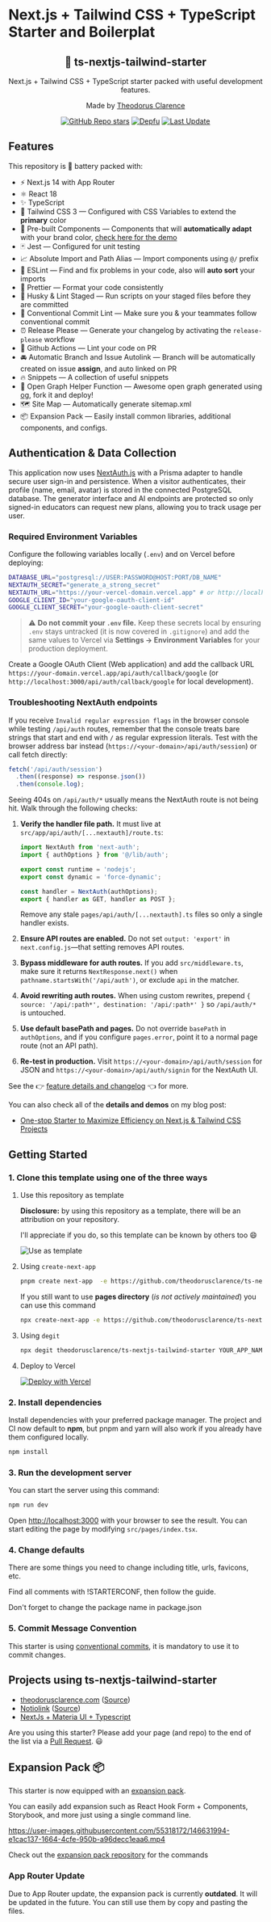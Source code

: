 # Next.js + Tailwind CSS + TypeScript Starter and Boilerplat

<div align="center">
  <h2>🔋 ts-nextjs-tailwind-starter</h2>
  <p>Next.js + Tailwind CSS + TypeScript starter packed with useful development features.</p>
  <p>Made by <a href="https://theodorusclarence.com">Theodorus Clarence</a></p>

[![GitHub Repo stars](https://img.shields.io/github/stars/theodorusclarence/ts-nextjs-tailwind-starter)](https://github.com/theodorusclarence/ts-nextjs-tailwind-starter/stargazers)
[![Depfu](https://badges.depfu.com/badges/fc6e730632ab9dacaf7df478a08684a7/overview.svg)](https://depfu.com/github/theodorusclarence/ts-nextjs-tailwind-starter?project_id=30160)
[![Last Update](https://img.shields.io/badge/deps%20update-every%20sunday-blue.svg)](https://shields.io/)

</div>

## Features

This repository is 🔋 battery packed with:

- ⚡️ Next.js 14 with App Router
- ⚛️ React 18
- ✨ TypeScript
- 💨 Tailwind CSS 3 — Configured with CSS Variables to extend the **primary** color
- 💎 Pre-built Components — Components that will **automatically adapt** with your brand color, [check here for the demo](https://tsnext-tw.thcl.dev/components)
- 🃏 Jest — Configured for unit testing
- 📈 Absolute Import and Path Alias — Import components using `@/` prefix
- 📏 ESLint — Find and fix problems in your code, also will **auto sort** your imports
- 💖 Prettier — Format your code consistently
- 🐶 Husky & Lint Staged — Run scripts on your staged files before they are committed
- 🤖 Conventional Commit Lint — Make sure you & your teammates follow conventional commit
- ⏰ Release Please — Generate your changelog by activating the `release-please` workflow
- 👷 Github Actions — Lint your code on PR
- 🚘 Automatic Branch and Issue Autolink — Branch will be automatically created on issue **assign**, and auto linked on PR
- 🔥 Snippets — A collection of useful snippets
- 👀 Open Graph Helper Function — Awesome open graph generated using [og](https://github.com/theodorusclarence/og), fork it and deploy!
- 🗺 Site Map — Automatically generate sitemap.xml
- 📦 Expansion Pack — Easily install common libraries, additional components, and configs.

## Authentication & Data Collection

This application now uses [NextAuth.js](https://next-auth.js.org/) with a Prisma adapter to handle secure user sign-in and persistence. When a visitor authenticates, their profile (name, email, avatar) is stored in the connected PostgreSQL database. The generator interface and AI endpoints are protected so only signed-in educators can request new plans, allowing you to track usage per user.

### Required Environment Variables

Configure the following variables locally (`.env`) and on Vercel before deploying:

```bash
DATABASE_URL="postgresql://USER:PASSWORD@HOST:PORT/DB_NAME"
NEXTAUTH_SECRET="generate_a_strong_secret"
NEXTAUTH_URL="https://your-vercel-domain.vercel.app" # or http://localhost:3000 for local dev
GOOGLE_CLIENT_ID="your-google-oauth-client-id"
GOOGLE_CLIENT_SECRET="your-google-oauth-client-secret"
```

> ⚠️ **Do not commit your `.env` file.** Keep these secrets local by ensuring `.env` stays untracked (it is now covered in `.gitignore`) and add the same values to Vercel via **Settings → Environment Variables** for your production deployment.

Create a Google OAuth Client (Web application) and add the callback URL `https://your-domain.vercel.app/api/auth/callback/google` (or `http://localhost:3000/api/auth/callback/google` for local development).

### Troubleshooting NextAuth endpoints

If you receive `Invalid regular expression flags` in the browser console while testing `/api/auth` routes, remember that the console treats bare strings that start and end with `/` as regular expression literals. Test with the browser address bar instead (`https://<your-domain>/api/auth/session`) or call fetch directly:

```ts
fetch('/api/auth/session')
  .then((response) => response.json())
  .then(console.log);
```

Seeing 404s on `/api/auth/*` usually means the NextAuth route is not being hit. Walk through the following checks:

1. **Verify the handler file path.** It must live at `src/app/api/auth/[...nextauth]/route.ts`:

   ```ts
   import NextAuth from 'next-auth';
   import { authOptions } from '@/lib/auth';

   export const runtime = 'nodejs';
   export const dynamic = 'force-dynamic';

   const handler = NextAuth(authOptions);
   export { handler as GET, handler as POST };
   ```

   Remove any stale `pages/api/auth/[...nextauth].ts` files so only a single handler exists.
2. **Ensure API routes are enabled.** Do not set `output: 'export'` in `next.config.js`—that setting removes API routes.
3. **Bypass middleware for auth routes.** If you add `src/middleware.ts`, make sure it returns `NextResponse.next()` when `pathname.startsWith('/api/auth')`, or exclude `api` in the matcher.
4. **Avoid rewriting auth routes.** When using custom rewrites, prepend `{ source: '/api/:path*', destination: '/api/:path*' }` so `/api/auth/*` is untouched.
5. **Use default basePath and pages.** Do not override `basePath` in `authOptions`, and if you configure `pages.error`, point it to a normal page route (not an API path).
6. **Re-test in production.** Visit `https://<your-domain>/api/auth/session` for JSON and `https://<your-domain>/api/auth/signin` for the NextAuth UI.

See the 👉 [feature details and changelog](https://github.com/theodorusclarence/ts-nextjs-tailwind-starter/blob/main/CHANGELOG.md) 👈 for more.

You can also check all of the **details and demos** on my blog post:

- [One-stop Starter to Maximize Efficiency on Next.js & Tailwind CSS Projects](https://theodorusclarence.com/blog/one-stop-starter)

## Getting Started

### 1. Clone this template using one of the three ways

1. Use this repository as template

   **Disclosure:** by using this repository as a template, there will be an attribution on your repository.

   I'll appreciate if you do, so this template can be known by others too 😄

   ![Use as template](https://user-images.githubusercontent.com/55318172/129183039-1a61e68d-dd90-4548-9489-7b3ccbb35810.png)

2. Using `create-next-app`

   ```bash
   pnpm create next-app  -e https://github.com/theodorusclarence/ts-nextjs-tailwind-starter ts-pnpm
   ```

   If you still want to use **pages directory** (_is not actively maintained_) you can use this command

   ```bash
   npx create-next-app -e https://github.com/theodorusclarence/ts-nextjs-tailwind-starter/tree/pages-directory project-name
   ```

3. Using `degit`

   ```bash
   npx degit theodorusclarence/ts-nextjs-tailwind-starter YOUR_APP_NAME
   ```

4. Deploy to Vercel

   [![Deploy with Vercel](https://vercel.com/button)](https://vercel.com/new/git/external?repository-url=https%3A%2F%2Fgithub.com%2Ftheodorusclarence%2Fts-nextjs-tailwind-starter)

### 2. Install dependencies

Install dependencies with your preferred package manager. The project and CI now default to **npm**, but pnpm and yarn will also work if you already have them configured locally.

```bash
npm install
```

### 3. Run the development server

You can start the server using this command:

```bash
npm run dev
```

Open [http://localhost:3000](http://localhost:3000) with your browser to see the result. You can start editing the page by modifying `src/pages/index.tsx`.

### 4. Change defaults

There are some things you need to change including title, urls, favicons, etc.

Find all comments with !STARTERCONF, then follow the guide.

Don't forget to change the package name in package.json

### 5. Commit Message Convention

This starter is using [conventional commits](https://www.conventionalcommits.org/en/v1.0.0/), it is mandatory to use it to commit changes.

## Projects using ts-nextjs-tailwind-starter

<!--
TEMPLATE
- [sitename](https://sitelink.com) ([Source](https://github.com/githublink))
- [sitename](https://sitelink.com)
-->

- [theodorusclarence.com](https://theodorusclarence.com) ([Source](https://github.com/theodorusclarence/theodorusclarence.com))
- [Notiolink](https://notiolink.thcl.dev/) ([Source](https://github.com/theodorusclarence/notiolink))
- [NextJs + Materia UI + Typescript](https://github.com/AlexStack/nextjs-materia-mui-typescript-hook-form-scaffold-boilerplate-starter)

Are you using this starter? Please add your page (and repo) to the end of the list via a [Pull Request](https://github.com/theodorusclarence/ts-nextjs-tailwind-starter/edit/main/README.md). 😃

## Expansion Pack 📦

This starter is now equipped with an [expansion pack](https://github.com/theodorusclarence/expansion-pack).

You can easily add expansion such as React Hook Form + Components, Storybook, and more just using a single command line.

<https://user-images.githubusercontent.com/55318172/146631994-e1cac137-1664-4cfe-950b-a96decc1eaa6.mp4>

Check out the [expansion pack repository](https://github.com/theodorusclarence/expansion-pack) for the commands

### App Router Update

Due to App Router update, the expansion pack is currently **outdated**. It will be updated in the future. You can still use them by copy and pasting the files.
